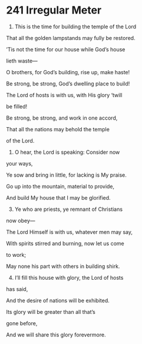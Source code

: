 # 241 Irregular Meter

1.  This is the time for building the temple of the Lord

That all the golden lampstands may fully be restored.

’Tis not the time for our house while God’s house

lieth waste—

O brothers, for God’s building, rise up, make haste!

Be strong, be strong, God’s dwelling place to build!

The Lord of hosts is with us, with His glory ‘twill

be filled!

Be strong, be strong, and work in one accord,

That all the nations may behold the temple

of the Lord.

1.  O hear, the Lord is speaking: Consider now

your ways,

Ye sow and bring in little, for lacking is My praise.

Go up into the mountain, material to provide,

And build My house that I may be glorified.

3.  Ye who are priests, ye remnant of Christians

now obey—

The Lord Himself is with us, whatever men may say,

With spirits stirred and burning, now let us come

to work;

May none his part with others in building shirk.

4.  I’ll fill this house with glory, the Lord of hosts

has said,

And the desire of nations will be exhibited.

Its glory will be greater than all that’s

gone before,

And we will share this glory forevermore.

